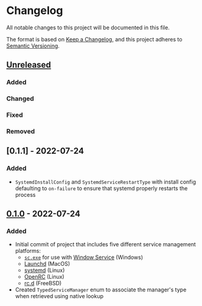 # Changelog

All notable changes to this project will be documented in this file.

The format is based on [Keep a Changelog](https://keepachangelog.com/en/1.0.0/),
and this project adheres to [Semantic Versioning](https://semver.org/spec/v2.0.0.html).

## [Unreleased]
### Added
### Changed
### Fixed
### Removed

## [0.1.1] - 2022-07-24

### Added

- `SystemdInstallConfig` and `SystemdServiceRestartType` with install
  config defaulting to `on-failure` to ensure that systemd properly restarts
  the process

## [0.1.0] - 2022-07-24

### Added

- Initial commit of project that includes five different service management
  platforms:
    - [`sc.exe`](https://docs.microsoft.com/en-us/previous-versions/windows/it-pro/windows-server-2012-r2-and-2012/cc754599(v=ws.11)) for use with [Window Service](https://en.wikipedia.org/wiki/Windows_service) (Windows)
    - [Launchd](https://en.wikipedia.org/wiki/Launchd) (MacOS)
    - [systemd](https://en.wikipedia.org/wiki/Systemd) (Linux)
    - [OpenRC](https://en.wikipedia.org/wiki/OpenRC) (Linux)
    - [rc.d](https://en.wikipedia.org/wiki/Init#Research_Unix-style/BSD-style) (FreeBSD)
- Created `TypedServiceManager` enum to associate the manager's type when
  retrieved using native lookup

[Unreleased]: https://github.com/chipsenkbeil/distant/compare/v0.1.0...HEAD
[0.1.0]: https://github.com/chipsenkbeil/service-manager-rs/releases/tag/v0.1.0
